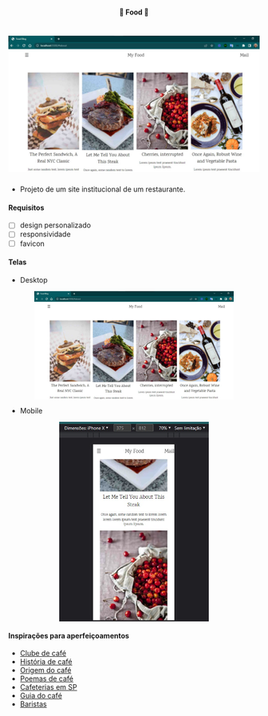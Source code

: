<h4 align="center"> 
	🚧 Food 🚀
</h4>

<h1 align="center">
    <img alt="Food" title="#Food" src="./.github/desktop-1.jpg" />
</h1>

- Projeto de um site institucional de um restaurante.

#### Requisitos

- [ ] design personalizado
- [ ] responsividade
- [ ] favicon

#### Telas

- Desktop

<p align="center" style="display: flex; align-items: flex-start; justify-content: center;">
    <img alt="Food" title="#Food" src="./.github/desktop-1.jpg" width="400px"/>
</p>

- Mobile

<p align="center" style="display: flex; align-items: flex-start; justify-content: center;">
    <img alt="Food" title="#Food" src="./.github/mobile-1.jpg" height="400px"/>
</p>

#### Inspirações para aperfeiçoamentos  

- [Clube de café](https://www.graogourmet.com/)
- [História de café](https://www.clubecafe.net.br/historia-cafe)
- [Origem do café](https://www.mokaclube.com.br/blog/origem-do-cafe/)
- [Poemas de café](https://www.mokaclube.com.br/blog/poemas-com-cafe/)
- [Cafeterias em SP](https://tudosobrecafe.com/melhores-cafeterias-de-sao-paulo)
- [Guia do café](https://simonde.com.br/o-guia-definitivo-dos-melhores-cafes-de-sao-paulo-sp/)
- [Baristas](https://revistamenu.com.br/os-melhores-baristas-do-mundo-em-disputa-no-brasil/)

